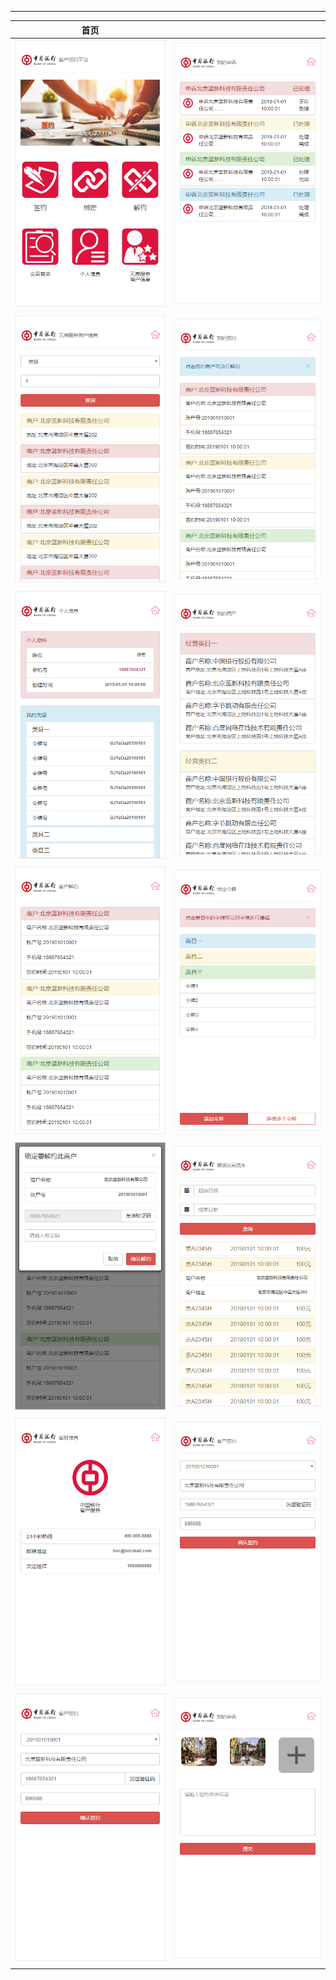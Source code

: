 
---

| 首页 |  |
| :---: | :---: |
| ![](/assets/suzhouwugan/1.png) | ![](/assets/suzhouwugan/10.png) |
|  |  |
| ![](/assets/suzhouwugan/11.png) | ![](/assets/suzhouwugan/12.png) |
|  |  |
| ![](/assets/suzhouwugan/13.png) | ![](/assets/suzhouwugan/14.png) |
|  |  |
| ![](/assets/suzhouwugan/4.png) | ![](/assets/suzhouwugan/2.png) |
|  |  |
| ![](/assets/suzhouwugan/5.png) | ![](/assets/suzhouwugan/3.png) |
|  |  |
| ![](/assets/suzhouwugan/6.png) | ![](/assets/suzhouwugan/8.png) |
|  |  |
| ![](/assets/suzhouwugan/8.png) | ![](/assets/suzhouwugan/9.png) |
|  |  |



